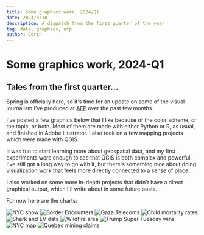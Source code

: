 ```yaml
---
title: Some graphics work, 2024/Q1
date: 2024/3/18
description: A dispatch from the first quarter of the year
tag: data, graphics, afp
author: Corin
---
```


# Some graphics work, 2024-Q1
## Tales from the first quarter...

Spring is officially here, so it's time for an update on some of the visual journalism I've produced at [AFP](https://www.afp.com/en) over the past few months. 

I've posted a few graphics below that I like because of the color scheme, or the topic, or both. Most of them are made with either Python or R, as usual, and finished in Adobe Illustrator. I also took on a few mapping projects which were made with QGIS. 

It was fun to start learning more about geospatial data, and my first experiments were enough to see that QGIS is both complex and powerful. I've still got a long way to go with it, but there's something nice about doing visualization work that feels more directly connected to a sense of place.

I also worked on some more in-depth projects that didn't have a direct graphical output,  which I'll write about in some future posts. 

For now here are the charts:

![NYC snow](/images/2024/Q1/NYC-snow.jpg)
![Border Encounters](/images/2024/Q1/BorderEncounters.jpg)
![Gaza Telecoms](/images/2024/Q1/GazaTelecoms.jpg)
![Child mortality rates](/images/2024/Q1/ChildMortality.jpg)
![Shark and EV data](/images/2024/Q1/SharkEV.png)
![Wildfire area](/images/2024/Q1/WildfireArea.jpg)
![Trump Super Tuesday wins](/images/2024/Q1/TrumpPrimary.jpg)
![NYC map](/images/2024/Q1/NYCmap.jpg)
![Quebec mining claims](/images/2024/Q1/QuebecMining.jpg)
